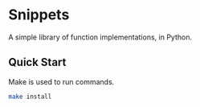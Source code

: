 # Snippets

A simple library of function implementations, in Python.


## Quick Start
Make is used to run commands.

```sh
make install
```
